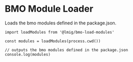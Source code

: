 # BMO Module Loader


Loads the bmo modules defined in the package.json.


```
import loadModules from '@lmig/bmo-load-modules'

const modules = loadModules(process.cwd())

// outputs the bmo modules defined in the package.json
console.log(modules)
```
